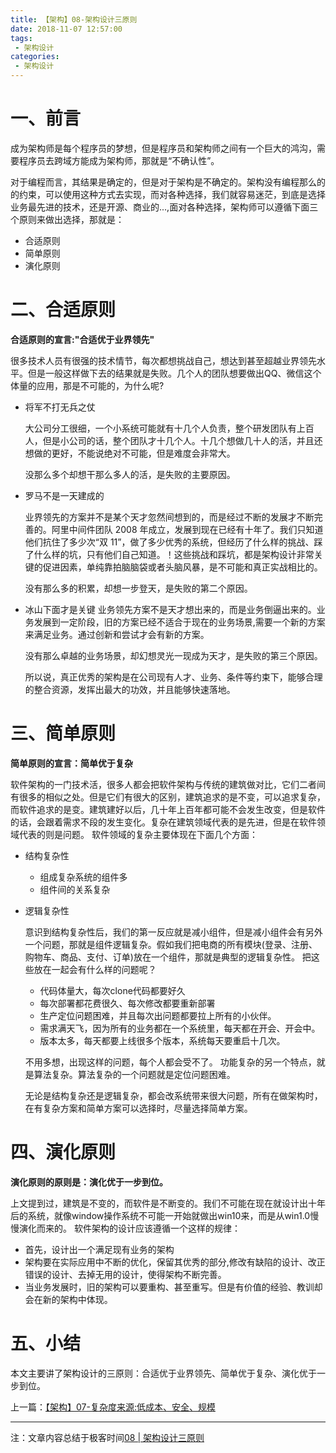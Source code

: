 ```yaml
---
title: 【架构】08-架构设计三原则
date: 2018-11-07 12:57:00
tags:
 - 架构设计
categories:
 - 架构设计
---
```


# 一、前言
成为架构师是每个程序员的梦想，但是程序员和架构师之间有一个巨大的鸿沟，需要程序员去跨域方能成为架构师，那就是“不确认性”。

对于编程而言，其结果是确定的，但是对于架构是不确定的。架构没有编程那么的的约束，可以使用这种方式去实现，而对各种选择，我们就容易迷茫，到底是选择业务最先进的技术，还是开源、商业的...,面对各种选择，架构师可以遵循下面三个原则来做出选择，那就是：
- 合适原则
- 简单原则
- 演化原则
# 二、合适原则
**合适原则的宣言:"合适优于业界领先"**

很多技术人员有很强的技术情节，每次都想挑战自己，想达到甚至超越业界领先水平。但是一般这样做下去的结果就是失败。几个人的团队想要做出QQ、微信这个体量的应用，那是不可能的，为什么呢?
- 将军不打无兵之仗

  大公司分工很细，一个小系统可能就有十几个人负责，整个研发团队有上百人，但是小公司的话，整个团队才十几个人。十几个想做几十人的活，并且还想做的更好，不能说绝对不可能，但是难度会非常大。

  没那么多个却想干那么多人的活，是失败的主要原因。

- 罗马不是一天建成的

  业界领先的方案并不是某个天才忽然间想到的，而是经过不断的发展才不断完善的。阿里中间件团队 2008 年成立，发展到现在已经有十年了。我们只知道他们抗住了多少次“双 11”，做了多少优秀的系统，但经历了什么样的挑战、踩了什么样的坑，只有他们自己知道。！这些挑战和踩坑，都是架构设计非常关键的促进因素，单纯靠拍脑脑袋或者头脑风暴，是不可能和真正实战相比的。

  没有那么多的积累，却想一步登天，是失败的第二个原因。
- 冰山下面才是关键
  业务领先方案不是天才想出来的，而是业务倒逼出来的。业务发展到一定阶段，旧的方案已经不适合于现在的业务场景,需要一个新的方案来满足业务。通过创新和尝试才会有新的方案。

  没有那么卓越的业务场景，却幻想灵光一现成为天才，是失败的第三个原因。

  所以说，真正优秀的架构是在公司现有人才、业务、条件等约束下，能够合理的整合资源，发挥出最大的功效，并且能够快速落地。

# 三、简单原则
**简单原则的宣言：简单优于复杂**

软件架构的一门技术活，很多人都会把软件架构与传统的建筑做对比，它们二者间有很多的相似之处。但是它们有很大的区别，建筑追求的是不变，可以追求复杂，而软件追求的是变。建筑建好以后，几十年上百年都可能不会发生改变，但是软件的话，会跟着需求不段的发生变化。复杂在建筑领域代表的是先进，但是在软件领域代表的则是问题。
软件领域的复杂主要体现在下面几个方面：
- 结构复杂性
   - 组成复杂系统的组件多
   - 组件间的关系复杂
- 逻辑复杂性

  意识到结构复杂性后，我们的第一反应就是减小组件，但是减小组件会有另外一个问题，那就是组件逻辑复杂。假如我们把电商的所有模块(登录、注册、购物车、商品、支付、订单)放在一个组件，那就是典型的逻辑复杂性。
  把这些放在一起会有什么样的问题呢？
   - 代码体量大，每次clone代码都要好久
   - 每次部署都花费很久、每次修改都要重新部署
   - 生产定位问题困难，并且每次出问题都要拉上所有的小伙伴。
   - 需求满天飞，因为所有的业务都在一个系统里，每天都在开会、开会中。
   - 版本太多，每天都要上线很多个版本，系统每天要重启十几次。
   
   不用多想，出现这样的问题，每个人都会受不了。
   功能复杂的另一个特点，就是算法复杂。算法复杂的一个问题就是定位问题困难。

  无论是结构复杂还是逻辑复杂，都会改系统带来很大问题，所有在做架构时，在有复杂方案和简单方案可以选择时，尽量选择简单方案。

# 四、演化原则
**演化原则的原则是：演化优于一步到位。**

上文提到过，建筑是不变的，而软件是不断变的。我们不可能在现在就设计出十年后的系统，就像window操作系统不可能一开始就做出win10来，而是从win1.0慢慢演化而来的。
软件架构的设计应该遵循一个这样的规律：
- 首先，设计出一个满足现有业务的架构
- 架构要在实际应用中不断的优化，保留其优秀的部分,修改有缺陷的设计、改正错误的设计、去掉无用的设计，使得架构不断完善。
- 当业务发展时，旧的架构可以要重构、甚至重写。但是有价值的经验、教训却会在新的架构中体现。

# 五、小结

本文主要讲了架构设计的三原则：合适优于业界领先、简单优于复杂、演化优于一步到位。


上一篇：[【架构】07-复杂度来源:低成本、安全、规模](https://blog.csdn.net/xiaoxizhe/article/details/83302765)

---
注：文章内容总结于极客时间[08 | 架构设计三原则](https://time.geekbang.org/column/article/7071)